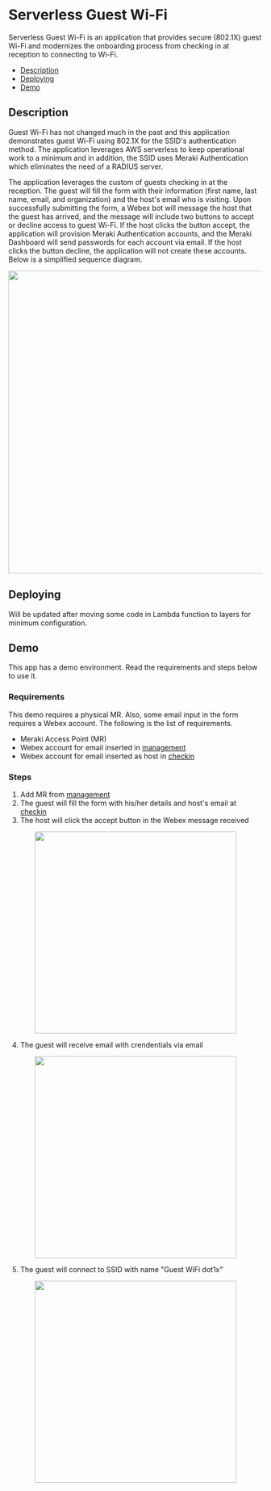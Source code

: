 # Serverless Guest Wi-Fi
Serverless Guest Wi-Fi is an application that provides secure (802.1X) guest Wi-Fi and modernizes the onboarding process from checking in at reception to connecting to Wi-Fi.

- [Description](#Description)
- [Deploying](#deploying)
- [Demo](#demo)

## Description
Guest Wi-Fi has not changed much in the past and this application demonstrates guest Wi-Fi using 802.1X for the SSID's authentication method. The application leverages AWS serverless to keep operational work to a minimum and in addition, the SSID uses Meraki Authentication which eliminates the need of a RADIUS server.

The application leverages the custom of guests checking in at the reception. The guest will fill the form with their information (first name, last name, email, and organization) and the host's email who is visiting. Upon successfully submitting the form, a Webex bot will message the host that the guest has arrived, and the message will include two buttons to accept or decline access to guest Wi-Fi. If the host clicks the button accept, the application will provision Meraki Authentication accounts, and the Meraki Dashboard will send passwords for each account via email. If the host clicks the button decline, the application will not create these accounts. Below is a simplified sequence diagram.

<p align="center">
  <img src="https://yujiterada.s3.us-west-2.amazonaws.com/serverless-guest-wifi/sequence_diagram.jpeg" width="600">
</p>

## Deploying
Will be updated after moving some code in Lambda function to layers for minimum configuration.

## Demo
This app has a demo environment. Read the requirements and steps below to use it.
### Requirements
This demo requires a physical MR. Also, some email input in the form requires a Webex account. The following is the list of requirements.
- Meraki Access Point (MR)
- Webex account for email inserted in [management](https://guestwifi.apicli.com/management)
- Webex account for email inserted as host in [checkin](https://guestwifi.apicli.com/checkin)

### Steps
1. Add MR from [management](https://guestwifi.apicli.com/management)
2. The guest will fill the form with his/her details and host's email at [checkin](https://guestwifi.apicli.com/checkin)
3. The host will click the accept button in the Webex message received

<p align="center">
  <img src="https://yujiterada.s3.us-west-2.amazonaws.com/serverless-guest-wifi/webex_message.png" width="400">
</p>

4. The guest will receive email with crendentials via email

<p align="center">
  <img src="https://yujiterada.s3.us-west-2.amazonaws.com/serverless-guest-wifi/email.png" width="400">
</p>

5. The guest will connect to SSID with name "Guest WiFi dot1x"

<p align="center">
  <img src="https://yujiterada.s3.us-west-2.amazonaws.com/serverless-guest-wifi/ssid.png" width="400">
</p>